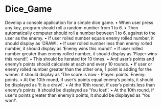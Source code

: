 # Dice_Game

Develop a console application for a simple dice game.
• When user press any key, program should roll a random number from 1 to 6.
• Then automatically computer should roll a number between 1 to 6, against to the user as
the enemy.
• If user rolled number equals enemy rolled number, it should display as ‘DRAW!’.
• If user rolled number less than enemy rolled number, it should display as ‘Enemy wins
this round!’.
• If user rolled number greater than enemy rolled number, it should display as ‘Player wins
this round!’.
• This should be iterated for 10 times.
• And user’s points and enemy’s points should calculate at each and every 10 rounds.
• If user or enemy rolled number greater than the other one, 1 point is adding for the
winner. it should display as ‘The score is now - Player: points. Enemy: points.
• At the 10th round, if user’s points equal enemy’s points, it should be displayed as ‘It is a
draw!’.
• At the 10th round, if user’s points less than enemy’s points, it should be displayed as ‘You
lost!’.
• At the 10th round, if user’s points greater than enemy’s points, it should be displayed as
‘You won!’.
